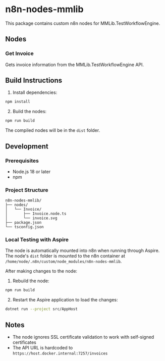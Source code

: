 # n8n-nodes-mmlib

This package contains custom n8n nodes for MMLib.TestWorkflowEngine.

## Nodes

### Get Invoice
Gets invoice information from the MMLib.TestWorkflowEngine API.

## Build Instructions

1. Install dependencies:
```bash
npm install
```

2. Build the nodes:
```bash
npm run build
```

The compiled nodes will be in the `dist` folder.

## Development

### Prerequisites
- Node.js 18 or later
- npm

### Project Structure
```
n8n-nodes-mmlib/
├── nodes/
│   └── Invoice/
│       ├── Invoice.node.ts
│       └── invoice.svg
├── package.json
└── tsconfig.json
```

### Local Testing with Aspire

The node is automatically mounted into n8n when running through Aspire. The node's `dist` folder is mounted to the n8n container at `/home/node/.n8n/custom/node_modules/n8n-nodes-mmlib`.

After making changes to the node:

1. Rebuild the node:
```bash
npm run build
```

2. Restart the Aspire application to load the changes:
```bash
dotnet run --project src/AppHost
```

## Notes

- The node ignores SSL certificate validation to work with self-signed certificates
- The API URL is hardcoded to `https://host.docker.internal:7257/invoices` 